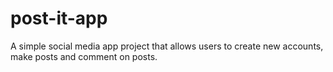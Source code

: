 # post-it-app
A simple social media app project that allows users to create new accounts, make posts and comment on posts.
